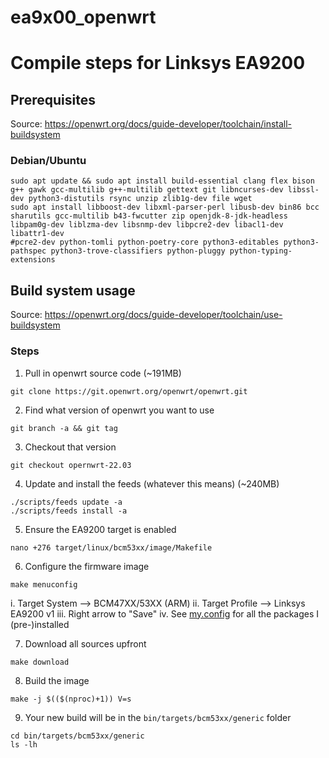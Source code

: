 ea9x00_openwrt
=====

# Compile steps for Linksys EA9200

## Prerequisites

Source: https://openwrt.org/docs/guide-developer/toolchain/install-buildsystem

### Debian/Ubuntu
```
sudo apt update && sudo apt install build-essential clang flex bison g++ gawk gcc-multilib g++-multilib gettext git libncurses-dev libssl-dev python3-distutils rsync unzip zlib1g-dev file wget
sudo apt install libboost-dev libxml-parser-perl libusb-dev bin86 bcc sharutils gcc-multilib b43-fwcutter zip openjdk-8-jdk-headless libpam0g-dev liblzma-dev libsnmp-dev libpcre2-dev libacl1-dev libattr1-dev
#pcre2-dev python-tomli python-poetry-core python3-editables python3-pathspec python3-trove-classifiers python-pluggy python-typing-extensions
```

## Build system usage

Source: https://openwrt.org/docs/guide-developer/toolchain/use-buildsystem

### Steps

1. Pull in openwrt source code (~191MB)
```
git clone https://git.openwrt.org/openwrt/openwrt.git
```
2. Find what version of openwrt you want to use
```
git branch -a && git tag
```
3. Checkout that version
```
git checkout opernwrt-22.03
```
4. Update and install the feeds (whatever this means) (~240MB)
```
./scripts/feeds update -a
./scripts/feeds install -a
```
5. Ensure the EA9200 target is enabled
```
nano +276 target/linux/bcm53xx/image/Makefile
```
6. Configure the firmware image
```
make menuconfig
```

   i. Target System --> BCM47XX/53XX (ARM)
   ii. Target Profile --> Linksys EA9200 v1
   iii. Right arrow to "Save"
   iv. See [my.config](my.config) for all the packages I (pre-)installed

7. Download all sources upfront
```
make download
```
8. Build the image
```
make -j $(($(nproc)+1)) V=s
```
9. Your new build will be in the `bin/targets/bcm53xx/generic` folder
```
cd bin/targets/bcm53xx/generic
ls -lh
```
